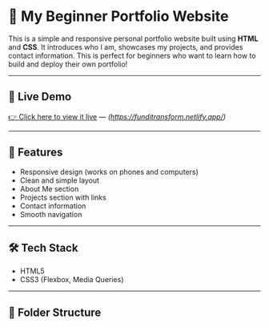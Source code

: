 # 💼 My Beginner Portfolio Website

This is a simple and responsive personal portfolio website built using **HTML** and **CSS**. It introduces who I am, showcases my projects, and provides contact information. This is perfect for beginners who want to learn how to build and deploy their own portfolio!

---

## 📸 Live Demo

[👉 Click here to view it live](#) — *(https://funditransform.netlify.app/)*

---

## 🚀 Features

- Responsive design (works on phones and computers)
- Clean and simple layout
- About Me section
- Projects section with links
- Contact information
- Smooth navigation

---

## 🛠 Tech Stack

- HTML5
- CSS3 (Flexbox, Media Queries)

---

## 📁 Folder Structure

